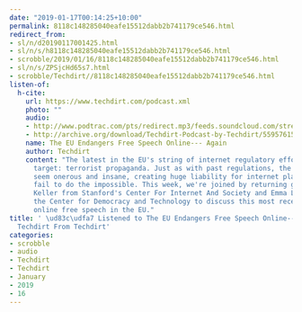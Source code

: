 ```yaml
---
date: "2019-01-17T00:14:25+10:00"
permalink: 8118c148285040eafe15512dabb2b741179ce546.html
redirect_from:
- sl/n/d20190117001425.html
- sl/n/s/h8118c148285040eafe15512dabb2b741179ce546.html
- scrobble/2019/01/16/8118c148285040eafe15512dabb2b741179ce546.html
- sl/n/s/ZPSjcHd65s7.html
- scrobble/Techdirt//8118c148285040eafe15512dabb2b741179ce546.html
listen-of:
  h-cite:
    url: https://www.techdirt.com/podcast.xml
    photo: ""
    audio:
    - http://www.podtrac.com/pts/redirect.mp3/feeds.soundcloud.com/stream/559576152-techdirt-the-eu-endangers-free-speech-online-again.mp3
    - http://archive.org/download/Techdirt-Podcast-by-Techdirt/559576152-techdirt-the-eu-endangers-free-speech-online-again.mp3
    name: The EU Endangers Free Speech Online--- Again
    author: Techdirt
    content: "The latest in the EU's string of internet regulatory efforts has a new
      target: terrorist propaganda. Just as with past regulations, the proposed rules
      seem onerous and insane, creating huge liability for internet platforms that
      fail to do the impossible. This week, we're joined by returning guests Daphne
      Keller from Stanford's Center For Internet And Society and Emma Llans\xF3 from
      the Center for Democracy and Technology to discuss this most recent danger to
      online free speech in the EU."
title: ' \ud83c\udfa7 Listened to The EU Endangers Free Speech Online--- Again by
  Techdirt From Techdirt'
categories:
- scrobble
- audio
- Techdirt
- Techdirt
- January
- 2019
- 16
---
```

